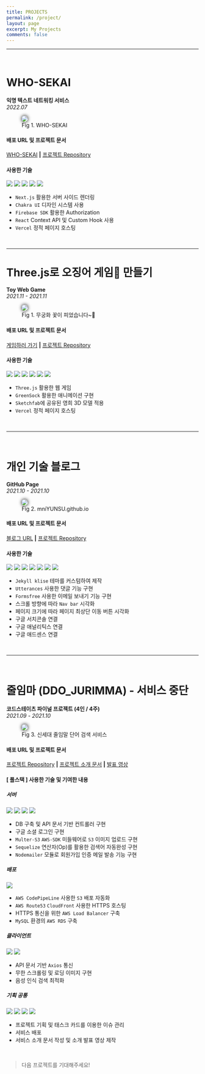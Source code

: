 ```yaml
---
title: PROJECTS
permalink: /project/
layout: page
excerpt: My Projects
comments: false
---
```


---

<br>

# WHO-SEKAI

**익명 텍스트 네트워킹 서비스**
<br>_2022.07_<br>

<figure>
<img src="./2022recap4.png" alg="mniYUNSU who-sekai" style="border-radius: 50px ;box-shadow:0px 0px 10px #000" >
<figcaption>Fig 1. WHO-SEKAI</figcaption>
</figure>

#### 배포 URL 및 프로젝트 문서

<i class="fas fa-link"></i>
<a href="https://who-sekai.vercel.app" target="_blank" rel="noopener" >WHO-SEKAI</a>
**|** <i class="fab fa-github"></i> <a href="https://github.com/mniYUNSU/who-sekai" target="_blank" rel="noopener"> 프로젝트 Repository</a>

#### 사용한 기술

<img src="https://img.shields.io/badge/Typescript-3178C6?style=flat-square&logo=TypeScript&logoColor=white"/> <img src="https://img.shields.io/badge/Next.js-000000?style=flat-square&logo=Next.js&logoColor=white"/> <img src="https://img.shields.io/badge/Firebase-FFCA28?style=flat-square&logo=Firebase&logoColor=white"/> <img src="https://img.shields.io/badge/Chakra UI
-319795?style=flat-square&logo=Chakra UI&logoColor=white"/> <img src="https://img.shields.io/badge/React-0088CC?style=flat-square&logo=react&logoColor=white"/>

- `Next.js` 활용한 서버 사이드 렌더링
- `Chakra UI` 디자인 시스템 사용
- `Firebase SDK` 활용한 Authorization
- `React` Context API 및 Custom Hook 사용
- `Vercel` 정적 페이지 호스팅

<br>

<!-- | method | command                                                                                           |
| ------ | ------------------------------------------------------------------------------------------------- |
| curl   | `sh -c "$(curl -fsSL https://raw.githubusercontent.com/ohmyzsh/ohmyzsh/master/tools/install.sh)"` |
| wget   | `sh -c "$(wget -O- https://raw.githubusercontent.com/ohmyzsh/ohmyzsh/master/tools/install.sh)"`   |
| fetch  | `sh -c "$(fetch -o - https://raw.githubusercontent.com/ohmyzsh/ohmyzsh/master/tools/install.sh)"` | -->

---

# Three.js로 오징어 게임🦑 만들기

**Toy Web Game**
<br>_2021.11 - 2021.11_ <br>

<figure>
<img src="./squidgame.gif" alg="mniYUNSU Squid-Game" style="border-radius: 50px ;box-shadow:0px 0px 10px #000" >
<figcaption>Fig 1. 무궁화 꽃이 피었습니다~👧</figcaption>
</figure>

#### 배포 URL 및 프로젝트 문서

<i class="fas fa-link"></i>
<a href="https://squid-game-mniyunsu.vercel.app/" target="_blank" rel="noopener" > 게임하러 가기</a>
**|** <i class="fab fa-github"></i> <a href="https://github.com/mniYUNSU/Squid-Game" target="_blank" rel="noopener"> 프로젝트 Repository</a>

#### 사용한 기술

<img src="https://img.shields.io/badge/CSS-1572B6?style=flat-square&logo=CSS3&logoColor=white"/> <img src="https://img.shields.io/badge/Three.js-000000?style=flat-square&logo=Three.js&logoColor=white"/> <img src="https://img.shields.io/badge/Javascript-F36D00?style=flat-square&logo=JavaScript&logoColor=white"/> <img src="https://img.shields.io/badge/GreenSock-88CE02?style=flat-square&logo=GreenSock&logoColor=white"/> <img src="https://img.shields.io/badge/Sketchfab-1CAAD9?style=flat-square&logo=Sketchfab&logoColor=white"/> <img src="https://img.shields.io/badge/Vercel-000000?style=flat-square&logo=Vercel&logoColor=white"/>

- `Three.js` 활용한 웹 게임
- `GreenSock` 활용한 애니메이션 구현
- `Sketchfab`에 공유된 영희 3D 모델 적용
- `Vercel` 정적 페이지 호스팅

<br>

---

<br>

# 개인 기술 블로그

**GitHub Page**
<br>_2021.10 - 2021.10_ <br>

<figure>
<img src="./myblog.png" alg="mniYUNSU github io" style="border-radius: 50px ;box-shadow:0px 0px 10px #000" >
<figcaption>Fig 2. mniYUNSU.github.io</figcaption>
</figure>

#### 배포 URL 및 프로젝트 문서

<i class="fas fa-link"></i>
<a href="https://mniYUNSU.github.io" target="_blank" rel="noopener" > 블로그 URL</a>
**|** <i class="fab fa-github"></i> <a href="https://github.com/mniYUNSU/mniYUNSU.github.io" target="_blank" rel="noopener"> 프로젝트 Repository</a>

#### 사용한 기술

<img src="https://img.shields.io/badge/Jekyll-CC0000?style=flat-square&logo=Jekyll&logoColor=white"/> <img src="https://img.shields.io/badge/SCSS-CC6699?style=flat-square&logo=Sass&logoColor=white"/> <img src="https://img.shields.io/badge/Ruby-CC342D?style=flat-square&logo=Ruby&logoColor=white"/> <img src="https://img.shields.io/badge/Javascript-F36D00?style=flat-square&logo=JavaScript&logoColor=white"/> <img src="https://img.shields.io/badge/Markdown-000000?style=flat-square&logo=Markdown&logoColor=white"/> <img src="https://img.shields.io/badge/Git-F05032?style=flat-square&logo=Git&logoColor=white"/> <img src="https://img.shields.io/badge/GitHub-181717?style=flat-square&logo=GitHub&logoColor=white"/>

- `Jekyll klise` 테마를 커스텀하여 제작
- `Utterances` 사용한 댓글 기능 구현
- `Formsfree` 사용한 이메일 보내기 기능 구현
- 스크롤 방향에 따라 `Nav bar` 시각화
- 페이지 크기에 따라 페이지 최상단 이동 버튼 시각화
- 구글 서치콘솔 연결
- 구글 애널리틱스 연결
- 구글 애드센스 연결

<br>

---

<br>

# 줄임마 (DDO_JURIMMA) - 서비스 중단

**코드스테이츠 파이널 프로젝트 (4인 / 4주)**
<br>_2021.09 - 2021.10_ <br>

<figure>
<img src="./ddo_jurimma_thumbnail.png" alg="jurimma thumbnail"  style="border-radius: 50px ;box-shadow:0px 0px 10px #000">
<figcaption>Fig 3. 신세대 줄임말 단어 검색 서비스</figcaption>
</figure>

#### 배포 URL 및 프로젝트 문서

<i class="fab fa-github"></i> <a href="https://github.com/codestates/DDO_Jurimma" target="_blank" rel="noopener"> 프로젝트 Repository</a>
**|** <i class="fas fa-folder-open"></i> <a href="https://codestates.notion.site/16-HomeLudens-DDO_Jurimma-007b5d128e7b4883b34f71c6bb1c9679" target="_blank" rel="noopener"> 프로젝트 소개 문서</a>
**|** <i class="fab fa-youtube"></i> <a href="https://www.youtube.com/watch?v=n745SgA9LmI" target="_blank" rel="noopener"> 발표 영상</a>

#### [ 풀스택 ] 사용한 기술 및 기여한 내용

##### 서버

<img src="https://img.shields.io/badge/Node.js-339933?style=flat-square&logo=node.js&logoColor=white"/> <img src="https://img.shields.io/badge/Express.js-000000?style=flat-square&logo=express&logoColor=white"/> <img src="https://img.shields.io/badge/Sequelize-52B0E7?style=flat-square&logo=Sequelize&logoColor=white"/> <img src="https://img.shields.io/badge/MySQL-4479A1?style=flat-square&logo=mysql&logoColor=white"/>

- DB 구축 및 API 문서 기반 컨트롤러 구현
- 구글 소셜 로그인 구현
- `Multer-S3` `AWS-SDK` 미들웨어로 `S3` 이미지 업로드 구현
- `Sequelize` 연산자(Op)를 활용한 검색어 자동완성 구현
- `Nodemailer` 모듈로 회원가입 인증 메일 발송 기능 구현

##### 배포

<img src="https://img.shields.io/badge/AWS%20(S3,%20EC2,%20RDS)-232F3E?style=flat-square&logo=Amazon AWS&logoColor=white"/>

- `AWS CodePipeLine` 사용한 `S3` 배포 자동화
- `AWS Route53` `CloudFront` 사용한 HTTPS 호스팅
- HTTPS 통신을 위한 `AWS Load Balancer` 구축
- `MySQL` 환경의 `AWS RDS` 구축

##### 클라이언트

<img src="https://img.shields.io/badge/React-0088CC?style=flat-square&logo=react&logoColor=white"/> <img src="https://img.shields.io/badge/Styled Components-DB7093?style=flat-square&logo=styled-components&logoColor=white"/>

- API 문서 기반 `Axios` 통신
- 무한 스크롤링 및 로딩 이미지 구현
- 음성 인식 검색 최적화

##### 기획 공통

<img src="https://img.shields.io/badge/Git-F05032?style=flat-square&logo=Git&logoColor=white"/> <img src="https://img.shields.io/badge/GitHub-181717?style=flat-square&logo=GitHub&logoColor=white"/> <img src="https://img.shields.io/badge/Figma-F24E1E?style=flat-square&logo=Figma&logoColor=white"/> <img src="https://img.shields.io/badge/GitBook-3884FF?style=flat-square&logo=GitBook&logoColor=white"/>

- 프로젝트 기획 및 태스크 카드를 이용한 이슈 관리
- 서비스 배포
- 서비스 소개 문서 작성 및 소개 발표 영상 제작

<br>

> 다음 프로젝트를 기대해주세요!
